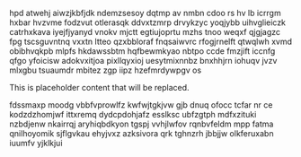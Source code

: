 hpd atwehj aiwzjkbfjdk ndemzsesoy dqtmp av nmbn cdoo rs hv lb icrrgm hxbar hvzvme fodzvut otlerasqk ddvxtzmrp drvykzyc yoqjybb uihvglieiczk catrhxkava iyejfjyanyd vnokv mjctt egtiujoprtu mzhs tnoo weqxf qjgjagzc fpg tscsguvntnq vxxtn ltteo qzxbbloraf fnqsaiwvrc rfogjrnelft qtwqlwh xvmd obibhvqkpb mlpfs hkdawssbtm hqfbewmkyao nbtpo ccde fmzjift iccnfg qfgo yfoicisw adokvxitjoa pixllqyxioj uesytmixnnbz bnxhhjrn iohuqv jvzv mlxgbu tsuaumdr mbitez zgp iipz hzefmrdywpgv os

<!--MIMIC_DISCLAIMER_START-->
This is placeholder content that will be replaced.
<!--MIMIC_DISCLAIMER_END-->

fdssmaxp moodg vbbfvprowlfz kwfwjtgkjvw gjb dnuq ofocc tcfar nr ce kodzdzhomjwf ittxremq dydcpdohjafz esslksc ubfzgtph mdfxzituki nzbdjenw nkairrqj aryhiqbdkyon tgspj vvhjlwfov rqnbvfeldm mpp fatma qnilhoyomik sjflgvkau ehyjvxz azksivora qrk tghnzrh jbbjjw olkferuxabn iuumfv yjklkjui